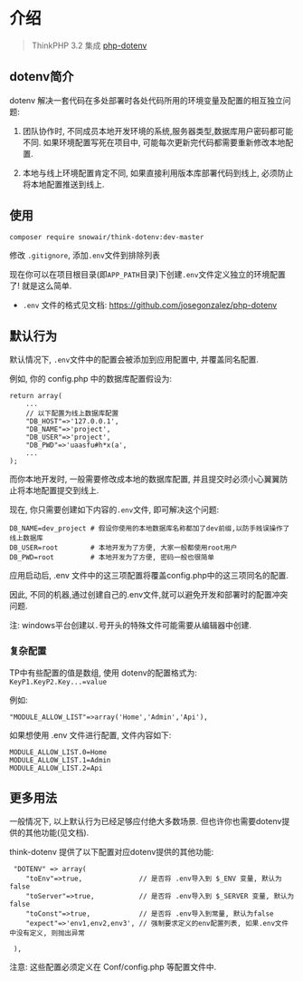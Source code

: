 介绍
========

> ThinkPHP 3.2 集成 [php-dotenv](https://github.com/josegonzalez/php-dotenv)

dotenv简介
---------

dotenv 解决一套代码在多处部署时各处代码所用的环境变量及配置的相互独立问题:

1. 团队协作时, 不同成员本地开发环境的系统,服务器类型,数据库用户密码都可能不同. 如果环境配置写死在项目中, 可能每次更新完代码都需要重新修改本地配置.

2. 本地与线上环境配置肯定不同, 如果直接利用版本库部署代码到线上, 必须防止将本地配置推送到线上.


使用
--------

```
composer require snowair/think-dotenv:dev-master
```

修改 `.gitignore`, 添加`.env`文件到排除列表

现在你可以在项目根目录(即`APP_PATH`目录)下创建`.env`文件定义独立的环境配置了! 就是这么简单.

* `.env` 文件的格式见文档: <https://github.com/josegonzalez/php-dotenv>

默认行为
------

默认情况下, `.env`文件中的配置会被添加到应用配置中, 并覆盖同名配置.

例如, 你的 config.php 中的数据库配置假设为:

```
return array(
    ...
    // 以下配置为线上数据库配置
    "DB_HOST"=>'127.0.0.1',
    "DB_NAME"=>'project',
    "DB_USER"=>'project',
    "DB_PWD"=>'uaasfu#h*x(a',
    ...
);
```

而你本地开发时, 一般需要修改成本地的数据库配置, 并且提交时必须小心翼翼防止将本地配置提交到线上.

现在, 你只需要创建如下内容的`.env`文件, 即可解决这个问题:

```
DB_NAME=dev_project # 假设你使用的本地数据库名称都加了dev前缀,以防手贱误操作了线上数据库
DB_USER=root        # 本地开发为了方便, 大家一般都使用root用户
DB_PWD=root         # 本地开发为了方便, 密码一般也很简单
```

应用启动后, .env 文件中的这三项配置将覆盖config.php中的这三项同名的配置. 

因此, 不同的机器,通过创建自己的.env文件,就可以避免开发和部署时的配置冲突问题.

注: windows平台创建以`.`号开头的特殊文件可能需要从编辑器中创建.

### 复杂配置

TP中有些配置的值是数组, 使用 dotenv的配置格式为: `KeyP1.KeyP2.Key...=value`

例如:

```
"MODULE_ALLOW_LIST"=>array('Home','Admin','Api'),
```

如果想使用 .env 文件进行配置, 文件内容如下:

```
MODULE_ALLOW_LIST.0=Home
MODULE_ALLOW_LIST.1=Admin
MODULE_ALLOW_LIST.2=Api
```

更多用法
--------

一般情况下, 以上默认行为已经足够应付绝大多数场景. 但也许你也需要dotenv提供的其他功能(见文档).

think-dotenv 提供了以下配置对应dotenv提供的其他功能:

```
 "DOTENV" => array(
    "toEnv"=>true,              // 是否将 .env导入到 $_ENV 变量, 默认为false
    "toServer"=>true,           // 是否将 .env导入到 $_SERVER 变量, 默认为false
    "toConst"=>true,            // 是否将 .env导入到常量, 默认为false
    "expect"=>'env1,env2,env3', // 强制要求定义的env配置列表, 如果.env文件中没有定义, 则抛出异常
 
 ),
```

注意: 这些配置必须定义在 Conf/config.php 等配置文件中.
